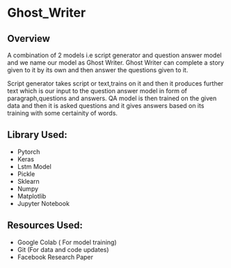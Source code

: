# Ghost_Writer

## Overview

A combination of 2 models i.e script generator and question answer model and we name our model as Ghost Writer. Ghost Writer can complete a story given to it by its own and then answer the questions given to it.

Script generator takes script or text,trains on it and then it produces further text which is our input to the question answer model in form of paragraph,questions and answers. QA model is then trained on the given data and then it is asked questions and it gives answers based on its training with some certainity of words.

## Library Used:

* Pytorch
* Keras
* Lstm Model
* Pickle
* Sklearn
* Numpy
* Matplotlib
* Jupyter Notebook

## Resources Used:

* Google Colab ( For model training)
* Git (For data and code updates)
* Facebook Research Paper
